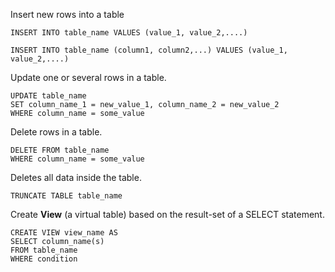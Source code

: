 Insert new rows into a table

```
INSERT INTO table_name VALUES (value_1, value_2,....)

INSERT INTO table_name (column1, column2,...) VALUES (value_1, value_2,....)
```

Update one or several rows in a table.

```
UPDATE table_name 
SET column_name_1 = new_value_1, column_name_2 = new_value_2
WHERE column_name = some_value
```

Delete rows in a table.

```
DELETE FROM table_name
WHERE column_name = some_value		
```

Deletes all data inside the table.

```
TRUNCATE TABLE table_name
```	

Create **View** (a virtual table) based on the result-set of a SELECT statement.

```
CREATE VIEW view_name AS
SELECT column_name(s)
FROM table_name
WHERE condition
```